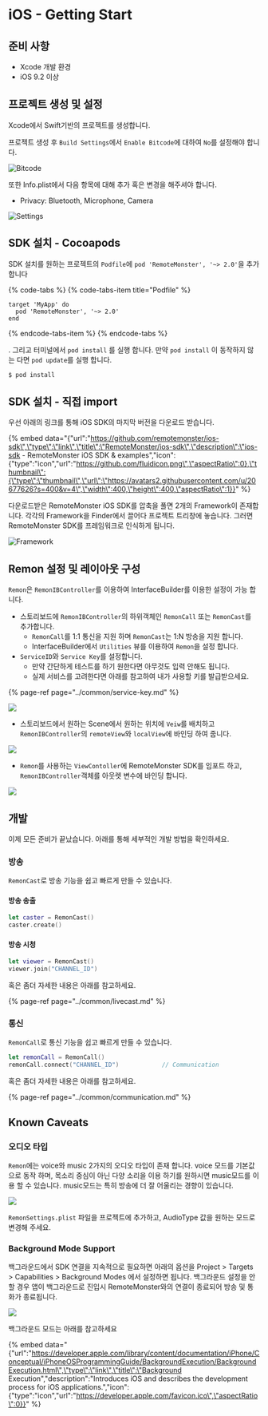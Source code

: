 # iOS - Getting Start

## 준비 사항

* Xcode 개발 환경
* iOS 9.2 이상

## 프로젝트 생성 및 설정

Xcode에서 Swift기반의 프로젝트를 생성합니다.

프로젝트 생성 후 `Build Settings`에서 `Enable Bitcode`에 대하여 `No`를 설정해야 합니다.

![Bitcode](../.gitbook/assets/ios_bitcode-1.png)

또한 Info.plist에서 다음 항목에 대해 추가 혹은 변경을 해주셔야 합니다.

* Privacy: Bluetooth, Microphone, Camera

![Settings](../.gitbook/assets/ios_buildsettings%20%284%29.png)

## SDK 설치 - Cocoapods

SDK 설치를 원하는 프로젝트의 `Podfile`에 `pod 'RemoteMonster', '~> 2.0'`을 추가 합니다

{% code-tabs %}
{% code-tabs-item title="Podfile" %}
```text
target 'MyApp' do
  pod 'RemoteMonster', '~> 2.0'
end
```
{% endcode-tabs-item %}
{% endcode-tabs %}

. 그리고 터미널에서 `pod install` 를 실행 합니다. 만약 `pod install` 이 동작하지 않는 다면 `pod update`를 실행 합니다.

```bash
$ pod install
```

## SDK 설치 - 직접 import

우선 아래의 링크를 통해 iOS SDK의 마지막 버전을 다운로드 받습니다.

{% embed data="{\"url\":\"https://github.com/remotemonster/ios-sdk\",\"type\":\"link\",\"title\":\"RemoteMonster/ios-sdk\",\"description\":\"ios-sdk - RemoteMonster iOS SDK & examples\",\"icon\":{\"type\":\"icon\",\"url\":\"https://github.com/fluidicon.png\",\"aspectRatio\":0},\"thumbnail\":{\"type\":\"thumbnail\",\"url\":\"https://avatars2.githubusercontent.com/u/20677626?s=400&v=4\",\"width\":400,\"height\":400,\"aspectRatio\":1}}" %}

다운로드받은 RemoteMonster iOS SDK를 압축을 풀면 2개의 Framework이 존재합니다. 각각의 Framework을 Finder에서 끌어다 프로젝트 트리창에 놓습니다. 그러면 RemoteMonster SDK를 프레임워크로 인식하게 됩니다.

![Framework](../.gitbook/assets/ios_importframework-2.png)

## Remon 설정 및 레이아웃 구성

`Remon`은 `RemonIBController`를 이용하여 InterfaceBuilder를 이용한 설정이 가능 합니다.

* 스토리보드에 `RemonIBController`의 하위객체인 `RemonCall` 또는 `RemonCast`를 추가합니다.
  * `RemonCall`를 1:1 통신을 지원 하며 `RemonCast`는 1:N 방송을 지원 합니다.
  * InterfaceBuilder에서 `Utilities` 뷰를 이용하여 `Remon`을 설정 합니다.
* `ServiceID`와 `Service Key`를 설정합니다.
  * 만약 간단하게 테스트를 하기 원한다면 아무것도 입력 안해도 됩니다.
  * 실제 서비스를 고려한다면 아래를 참고하여 내가 사용할 키를 발급받으세요.

{% page-ref page="../common/service-key.md" %}

![](../.gitbook/assets/basic_config%20%283%29.png)

* 스토리보드에서 원하는 Scene에서 원하는 위치에 `Veiw`를 배치하고 `RemonIBController`의 `remoteView`와 `localView`에 바인딩 하여 줍니다.

![](../.gitbook/assets/basic_config3-2.png)

* `Remon`를 사용하는 `ViewContoller`에 RemoteMonster SDK를 임포트 하고, `RemonIBController`객체를 아웃렛 변수에 바인딩 합니다.

![](../.gitbook/assets/config3.png)

## 개발

이제 모든 준비가 끝났습니다. 아래를 통해 세부적인 개발 방법을 확인하세요.

### 방송

`RemonCast`로 방송 기능을 쉽고 빠르게 만들 수 있습니다.

#### 방송 송출

```swift
let caster = RemonCast()
caster.create()
```

#### 방송 시청

```swift
let viewer = RemonCast()
viewer.join("CHANNEL_ID")
```

혹은 좀더 자세한 내용은 아래를 참고하세요.

{% page-ref page="../common/livecast.md" %}

### 통신

`RemonCall`로 통신 기능을 쉽고 빠르게 만들 수 있습니다.

```swift
let remonCall = RemonCall()
remonCall.connect("CHANNEL_ID")            // Communication
```

혹은 좀더 자세한 내용은 아래를 참고하세요.

{% page-ref page="../common/communication.md" %}

## Known Caveats

### 오디오 타입

`Remon`에는 voice와 music 2가지의 오디오 타입이 존재 합니다. voice 모드를 기본값으로 동작 하며, 목소리 중심이 아닌 다양 소리을 이용 하기를 원하시면 music모드를 이용 할 수 있습니다. music모드는 특히 방송에 더 잘 어울리는 경향이 있습니다.

![](../.gitbook/assets/remonsettings%20%281%29.png)

`RemonSettings.plist` 파일을 프로젝트에 추가하고, AudioType 값을 원하는 모드로 변경해 주세요.

### Background Mode Support

백그라운드에서 SDK 연결을 지속적으로 필요하면 아래의 옵션을 Project &gt; Targets &gt; Capabilities &gt; Background Modes 에서 설정하면 됩니다. 백그라운드 설정을 안할 경우 앱이 백그라운드로 진입시 RemoteMonster와의 연결이 종료되어 방송 및 통화가 종료됩니다.

![](../.gitbook/assets/2018-06-01-10.36.28%20%281%29.png)

백그라운드 모드는 아래를 참고하세요

{% embed data="{\"url\":\"https://developer.apple.com/library/content/documentation/iPhone/Conceptual/iPhoneOSProgrammingGuide/BackgroundExecution/BackgroundExecution.html\",\"type\":\"link\",\"title\":\"Background Execution\",\"description\":\"Introduces iOS and describes the development process for iOS applications.\",\"icon\":{\"type\":\"icon\",\"url\":\"https://developer.apple.com/favicon.ico\",\"aspectRatio\":0}}" %}

